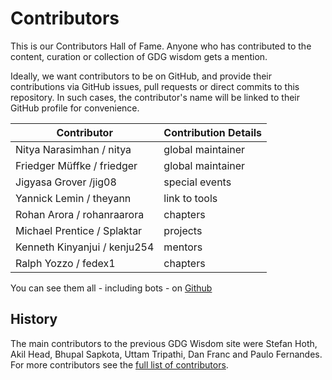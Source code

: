 # Contributors

This is our Contributors Hall of Fame. Anyone who has contributed to the content, curation or collection of GDG wisdom gets a mention.

Ideally, we want contributors to be on GitHub, and provide their contributions via GitHub issues, pull requests or direct commits to this repository. In such cases, the contributor's name will be linked to their GitHub profile for convenience.

| Contributor | Contribution Details |
| --- | --- |
| Nitya Narasimhan / nitya | global maintainer |
| Friedger Müffke / friedger | global maintainer |
| Jigyasa Grover /jig08 | special events |
| Yannick Lemin / theyann | link to tools |
| Rohan Arora / rohanraarora | chapters |
| Michael Prentice / Splaktar | projects |
| Kenneth Kinyanjui / kenju254 | mentors |
| Ralph Yozzo / fedex1 | chapters |

 
You can see them all - including bots - on [Github](https://github.com/gdg-wisdom/wisdom-2016/graphs/contributors)

## History
The main contributors to the previous GDG Wisdom site were 
Stefan Hoth, Akil Head, Bhupal Sapkota, Uttam Tripathi, Dan Franc and Paulo Fernandes. 
For more contributors see the [full list of contributors](https://sites.google.com/site/gdgwisdom/home/contributors).

